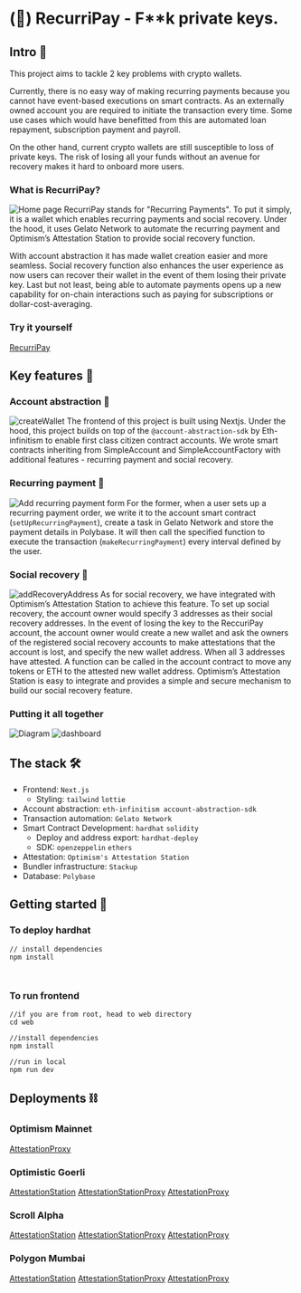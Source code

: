 ﻿# (🔄) RecurriPay - F**k private keys.

## Intro 👋
This project aims to tackle 2 key problems with crypto wallets. 

Currently, there is no easy way of making recurring payments because you cannot have event-based executions on smart contracts. As an externally owned account you are required to initiate the transaction every time. Some use cases which would have benefitted from this are automated loan repayment, subscription payment and payroll.

On the other hand, current crypto wallets are still susceptible to loss of private keys. The risk of losing all your funds without an avenue for recovery makes it hard to onboard more users. 

### What is RecurriPay? 
![Home page](homePage.png)
RecurriPay stands for "Recurring Payments". To put it simply, it is a wallet which enables recurring payments and social recovery. Under the hood, it uses Gelato Network to automate the recurring payment and Optimism’s Attestation Station to provide social recovery function. 

With account abstraction it has made wallet creation easier and more seamless. Social recovery function also enhances the user experience as now users can recover their wallet in the event of them losing their private key. Last but not least, being able to automate payments opens up a new capability for on-chain interactions such as paying for subscriptions or dollar-cost-averaging. 


### Try it yourself
[RecurriPay](https://recurripay.vercel.app/)


## Key features 🎲
### Account abstraction 👤
![createWallet](createWallet.png)
The frontend of this project is built using Nextjs. Under the hood, this project builds on top of the `@account-abstraction-sdk` by Eth-infinitism to enable first class citizen contract accounts. We wrote smart contracts inheriting from SimpleAccount and SimpleAccountFactory with additional features - recurring payment and social recovery. 

### Recurring payment 🔂
![Add recurring payment form](addRecurringPayment.png)
For the former, when a user sets up a recurring payment order, we write it to the account smart contract (`setUpRecurringPayment`), create a task in Gelato Network and store the payment details in Polybase. It will then call the specified function to execute the transaction (`makeRecurringPayment`) every interval defined by the user. 

### Social recovery 🤝
![addRecoveryAddress](addRecoveryAddress.png)
As for social recovery, we have integrated with Optimism’s Attestation Station to achieve this feature. To set up social recovery, the account owner would specify 3 addresses as their social recovery addresses. In the event of losing the key to the ReccuriPay account, the account owner would create a new wallet and ask the owners of the registered social recovery accounts to make attestations that the account is lost, and specify the new wallet address. When all 3 addresses have attested. A function can be called in the account contract to move any tokens or ETH to the attested new wallet address. Optimism’s Attestation Station is easy to integrate and provides a simple and secure mechanism to build our social recovery feature. 

### Putting it all together
![Diagram](diagram.png)
![dashboard](dashboard.png)

## The stack 🛠️
- Frontend: `Next.js`
    - Styling: `tailwind` `lottie` 
- Account abstraction: `eth-infinitism account-abstraction-sdk`
- Transaction automation: `Gelato Network`
- Smart Contract Development:  `hardhat` `solidity`
    - Deploy and address export: `hardhat-deploy`
    - SDK: `openzeppelin` `ethers` 
- Attestation: `Optimism's Attestation Station`
- Bundler infrastructure: `Stackup`
- Database: `Polybase`

## Getting started 🏁
### To deploy hardhat
```
// install dependencies
npm install 



```
### To run frontend
```
//if you are from root, head to web directory
cd web

//install dependencies
npm install 

//run in local
npm run dev
```

## Deployments ⛓️
### Optimism Mainnet
[AttestationProxy](https://optimistic.etherscan.io/address/0xF400AEc6e1868d075Bf458B56990FeC79Da1557b#code)

### Optimistic Goerli
[AttestationStation](https://goerli-optimism.etherscan.io/address/0xdce225e1247e3AF602d3541168521a94a053F4bc#code)
[AttestationStationProxy](https://goerli-optimism.etherscan.io/address/0xc2361C2Eb9fc7010f7FCb9F79d7bFAEEFE5CDAb2#code)
[AttestationProxy](https://goerli-optimism.etherscan.io/address/0xd0dAd0622b848f3f290B3611A5d5610BFA81bE09#code)

### Scroll Alpha
[AttestationStation](https://blockscout.scroll.io/address/0x165B924538914B80162da3aB987065B43bbeE497/contracts#address-tabs)
[AttestationStationProxy](https://blockscout.scroll.io/address/0x725552d5a03766908d1A919B168a622187076756/contracts#address-tabs)
[AttestationProxy](https://blockscout.scroll.io/address/0x9aB93189D582C6C2ED33EC658023650231188475/contracts#address-tabs)

### Polygon Mumbai
[AttestationStation](https://mumbai.polygonscan.com/address/0x9Fc4E9cF55Dc99D6c5aA5A3287Cd56f13387Fe9B#code)
[AttestationStationProxy](https://mumbai.polygonscan.com/address/0x1a1f1720A3a4CF7E1DE28434672e6b61643a943D#code)
[AttestationProxy](https://mumbai.polygonscan.com/address/0x73b821968d8161Bff524Fae22c898f0CF6E32901#code)
